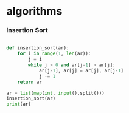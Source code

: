 # algorithms



### Insertion Sort

```python

def insertion_sort(ar):
    for i in range(1, len(ar)):
        j = i
        while j > 0 and ar[j-1] > ar[j]:
            ar[j-1], ar[j] = ar[j], ar[j-1]
            j -= 1
    return ar

ar = list(map(int, input().split()))
insertion_sort(ar)
print(ar)

```
